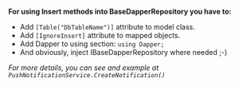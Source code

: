 ﻿
**For using Insert methods into BaseDapperRepository you have to:**

 * Add `[Table("DbTableName")]` attribute to model class.
 * Add `[IgnoreInsert]` attribute to mapped objects.
 * Add Dapper to using section: `using Dapper;` 
 * And obviously, inject IBaseDapperRepository where needed ;-)

*For more details, you can see and example at `PushNotificationService.CreateNotification()`*